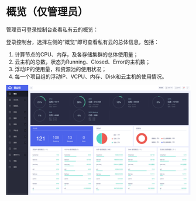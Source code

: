 # 概览（仅管理员）

管理员可登录控制台查看私有云的概览：

登录控制台，选择左侧的“概览”即可查看私有云的总体信息，包括：

1. 计算节点的CPU、内存，及各存储集群的总体使用量；
2. 云主机的总数，状态为Running、Closed、Error的主机数；
3. 浮动IP的使用量，和资源池的使用状况；
4. 每一个项目组的浮动IP、VCPU、内存、Disk和云主机的使用情况。

![](/assets/overview.png)